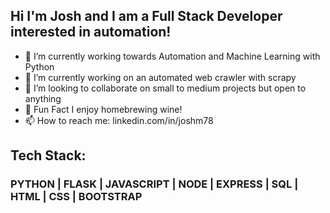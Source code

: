 ## Hi I'm Josh and I am a Full Stack Developer interested in automation!

- 🔭 I’m currently working towards
  Automation and Machine Learning with Python
- 🌱 I’m currently working on an automated web crawler with scrapy
- 👯 I’m looking to collaborate on
  small to medium projects but open to anything
- :test_tube: Fun Fact
  I enjoy homebrewing wine!
- 📫 How to reach me: linkedin.com/in/joshm78

## Tech Stack:

### PYTHON | FLASK | JAVASCRIPT | NODE | EXPRESS | SQL | HTML | CSS | BOOTSTRAP

